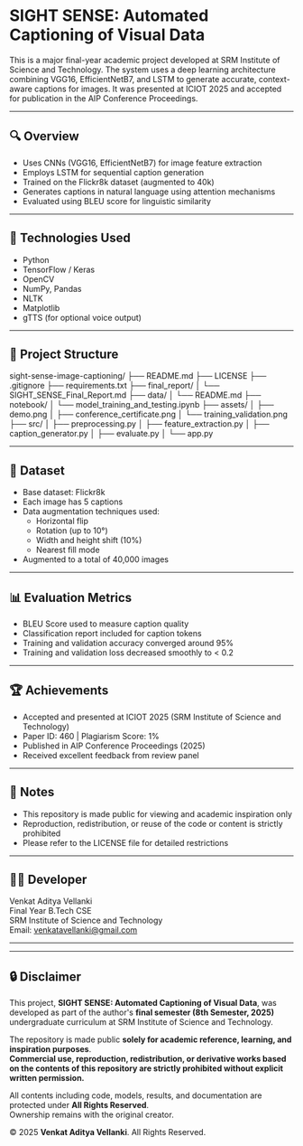 # SIGHT SENSE: Automated Captioning of Visual Data

This is a major final-year academic project developed at SRM Institute of Science and Technology. The system uses a deep learning architecture combining VGG16, EfficientNetB7, and LSTM to generate accurate, context-aware captions for images. It was presented at ICIOT 2025 and accepted for publication in the AIP Conference Proceedings.

---

## 🔍 Overview

- Uses CNNs (VGG16, EfficientNetB7) for image feature extraction
- Employs LSTM for sequential caption generation
- Trained on the Flickr8k dataset (augmented to 40k)
- Generates captions in natural language using attention mechanisms
- Evaluated using BLEU score for linguistic similarity

---

## 🧠 Technologies Used

- Python
- TensorFlow / Keras
- OpenCV
- NumPy, Pandas
- NLTK
- Matplotlib
- gTTS (for optional voice output)

---

## 📁 Project Structure

sight-sense-image-captioning/
├── README.md
├── LICENSE
├── .gitignore
├── requirements.txt
├── final_report/
│ └── SIGHT_SENSE_Final_Report.md
├── data/
│ └── README.md
├── notebook/
│ └── model_training_and_testing.ipynb
├── assets/
│ ├── demo.png
│ ├── conference_certificate.png
│ └── training_validation.png
├── src/
│ ├── preprocessing.py
│ ├── feature_extraction.py
│ ├── caption_generator.py
│ ├── evaluate.py
│ └── app.py


---

## 🧪 Dataset

- Base dataset: Flickr8k
- Each image has 5 captions
- Data augmentation techniques used:
  - Horizontal flip
  - Rotation (up to 10°)
  - Width and height shift (10%)
  - Nearest fill mode
- Augmented to a total of 40,000 images

---

## 📊 Evaluation Metrics

- BLEU Score used to measure caption quality
- Classification report included for caption tokens
- Training and validation accuracy converged around 95%
- Training and validation loss decreased smoothly to < 0.2

---

## 🏆 Achievements

- Accepted and presented at ICIOT 2025 (SRM Institute of Science and Technology)
- Paper ID: 460 | Plagiarism Score: 1%
- Published in AIP Conference Proceedings (2025)
- Received excellent feedback from review panel

---

## 📌 Notes

- This repository is made public for viewing and academic inspiration only
- Reproduction, redistribution, or reuse of the code or content is strictly prohibited
- Please refer to the LICENSE file for detailed restrictions

---

## 👨‍💻 Developer

Venkat Aditya Vellanki  
Final Year B.Tech CSE  
SRM Institute of Science and Technology  
Email: venkatavellanki@gmail.com

---

---

## 🔒 Disclaimer

This project, **SIGHT SENSE: Automated Captioning of Visual Data**, was developed as part of the author's **final semester (8th Semester, 2025)** undergraduate curriculum at SRM Institute of Science and Technology.

The repository is made public **solely for academic reference, learning, and inspiration purposes**.  
**Commercial use, reproduction, redistribution, or derivative works based on the contents of this repository are strictly prohibited without explicit written permission.**

All contents including code, models, results, and documentation are protected under **All Rights Reserved**.  
Ownership remains with the original creator.

© 2025 **Venkat Aditya Vellanki**. All Rights Reserved.
